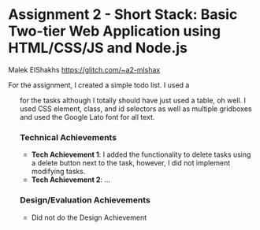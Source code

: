 # Assignment 2 - Short Stack: Basic Two-tier Web Application using HTML/CSS/JS and Node.js  

Malek ElShakhs
https://glitch.com/~a2-mlshax

For the assignment, I created a simple todo list. I used a <ul> for the tasks although I totally should have just used a table, oh well. I used CSS element, class, and id selectors as well as multiple gridboxes and used the Google Lato font for all text.

### Technical Achievements
- **Tech Achievement 1**: I added the functionality to delete tasks using a delete button next to the task, however, I did not implement modifying tasks.
- **Tech Achievement 2**: ...

### Design/Evaluation Achievements
- Did not do the Design Achievement
